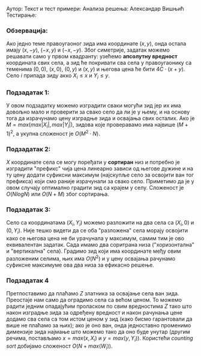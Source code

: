 ﻿
Аутор: 
Текст и тест примери: 
Анализа решења: Александар Вишњић
Тестирање: 
### Обзервација:
Ако једно теме правоугаоног зида има координате $(x,y)$, онда остала имају $(x,-y)$, $(-x,y)$ и $(-x,-y)$. Због симетрије, задатак можемо решавати само у првом квадранту: узећемо **апсолутну вредност** координата свих села, а зид ће покривати сва села у правоугаонику са теменима $(0,0)$, $(x,0)$, $(0,y)$ и $(x,y)$ и његова цена ће бити $4C\cdot (x+y)$. Село $i$ припада зиду акко $X_i\leq x$ и $Y_i\leq y$.

### Подзадатак 1:

У овом подзадатку можемо изградити сваки могући зид јер их има довољно мало и проверити за свако село да ли је у њему, и на основу тога да израчунамо цену изградње зида и освајања свих осталих.
Ако је $M=max(max|X_i|,max|Y_i|)$, зидова које проверавамо има највише $(M+1)^2$, а укупна сложеност је $O(M^2\cdot N)$.

### Подзадатак 2:
$X$ координате села се могу поређати у **сортиран** низ и потребно је изградити "префикс" чија цена линеарно зависи од његове дужине и на ту цену додати суфиксни максимум (најскупље село за освојити ван тог префикса)  који смо раније израчунали за свако село. Приметимо да је у овом случају оптимално градити зид са крајем у селу. Сложеност је $O(NlogN)$ или $O(N+M)$ због сортирања.

### Подзадатак 3:

Село са координатама $(X_i,Y_i)$ можемо разложити на два села са $(X_i,0)$ и $(0,Y_i)$. Није тешко видети да се оба "разложена" села морају освојити како се његова цена не би урачунала у максимум, самим тим је ово еквивалентан задатак. Сада имамо два  соритрана низа ("хоризонтална" и "вертикална" села). Градимо зид који има координате међу овим разложеним селима, њих има $O(N^2)$ и у цену освајања рачунамо суфиксне максимуме ова два низа за ефикасно решење.

### Подзадатак 4

Претпоставимо да плаћамо $Z$ златника за освајање села ван зида. Преостаје нам само да оградимо села са већом ценом. То можемо радити једним опадајућим проласком по свим вредностима $Z$ тако што након изградње зида за одређену вредност и након рачунања цене додамо сва села са том истом ценом у зид (како бисмо гарантовали да више не плаћамо за њих); ако је оно ван, онда једноставно променимо димензије зида најмање што можемо тако да оно буде унутар (другим речима, постављамо $x=max(x,X_i)$ и $y=max(y,Y_i)$). Користећи *counting sort* добијамо сложеност $O(N+max(W_i))$.
